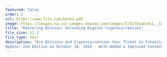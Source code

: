 ```yaml
---
featured: false
order: 5
url: https://www.file.com/book2.pdf
image: https://images-na.ssl-images-amazon.com/images/I/51TDyaEvhcL._SX379_BO1,204,203,200_.jpg
title: "Mastering Bitcoin: Unlocking Digital Cryptocurrencies"
file_size: 12.3
file_type: text
description: "Are Bitcoins and Cryptocurrencies Your Ticket to Financial Success? Explore These Exciting New Possibilities in This Book!
Update: 2nd Edition on October 18, 2016 - With Added & Improved Content! Get it Now Before the Price Increases!"
---
```

